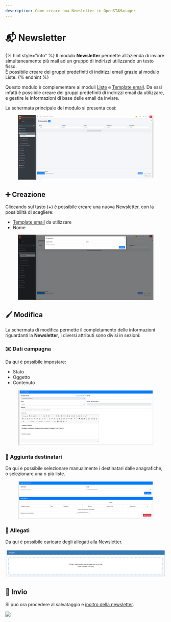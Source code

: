 ```yaml
---
description: Come creare una Newsletter in OpenSTAManager
---
```


# 📬 Newsletter

{% hint style="info" %}
Il modulo **Newsletter** permette all’azienda di inviare simultaneamente più mail ad un gruppo di indirizzi utilizzando un testo fisso.\
È possibile creare dei gruppi predefiniti di indirizzi email grazie al modulo Liste.
{% endhint %}

Questo modulo è complementare ai moduli [Liste](liste.md) e [Template email](template.md). Da essi infatti è possibile creare dei gruppi predefiniti di indirizzi email da utilizzare, e gestire le informazioni di base delle email da inviare.

La schermata principale del modulo si presenta così:

<figure><img src="../../../.gitbook/assets/immagine (99).png" alt=""><figcaption></figcaption></figure>

## ➕ Creazione

Cliccando sul tasto (+) è possibile creare una nuova Newsletter, con la possibilità di scegliere:

* [Template email](template.md) da utilizzare
* Nome

<figure><img src="../../../.gitbook/assets/immagine (100).png" alt=""><figcaption></figcaption></figure>

## 🖌️ Modifica

La schermata di modifica permette il completamento delle informazioni riguardanti la **Newsletter**, i diversi attributi sono divisi in sezioni:

### ✉️ Dati campagna

Da qui è possibile impostare:

* Stato
* Oggetto
* Contenuto

<figure><img src="../../../.gitbook/assets/immagine (101).png" alt=""><figcaption></figcaption></figure>

### 👥 Aggiunta destinatari

Da qui è possibile selezionare manualmente i destinatari dalle anagrafiche, o selezionare una o più liste.

<figure><img src="../../../.gitbook/assets/immagine (104).png" alt=""><figcaption></figcaption></figure>

### 🛅 Allegati

Da qui è possibile caricare degli allegati alla Newsletter.

![](<../../../.gitbook/assets/image (609).png>)

## 📨 Invio

Si può ora procedere al salvataggio e [inoltro della newsletter](newsletter.md#invio).

![](https://firebasestorage.googleapis.com/v0/b/gitbook-x-prod.appspot.com/o/spaces%2F-LZJeLg23eVDvrCv74U7-887967055%2Fuploads%2Fzmttti46e1qIEDYQ6HJV%2Ffile.png?alt=media)
